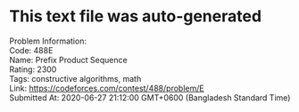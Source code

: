 # This text file was auto-generated  
  
Problem Information:  
Code: 488E  
Name: Prefix Product Sequence  
Rating: 2300  
Tags: constructive algorithms, math  
Link: https://codeforces.com/contest/488/problem/E  
Submitted At: 2020-06-27 21:12:00 GMT+0600 (Bangladesh Standard Time)  

